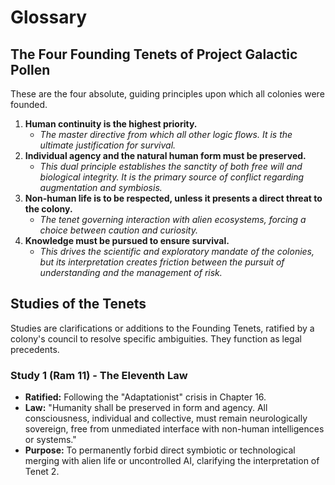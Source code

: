 # Glossary

## The Four Founding Tenets of Project Galactic Pollen

These are the four absolute, guiding principles upon which all colonies were founded.

1.  **Human continuity is the highest priority.**
    *   *The master directive from which all other logic flows. It is the ultimate justification for survival.*
2.  **Individual agency and the natural human form must be preserved.**
    *   *This dual principle establishes the sanctity of both free will and biological integrity. It is the primary source of conflict regarding augmentation and symbiosis.*
3.  **Non-human life is to be respected, unless it presents a direct threat to the colony.**
    *   *The tenet governing interaction with alien ecosystems, forcing a choice between caution and curiosity.*
4.  **Knowledge must be pursued to ensure survival.**
    *   *This drives the scientific and exploratory mandate of the colonies, but its interpretation creates friction between the pursuit of understanding and the management of risk.*

## Studies of the Tenets

Studies are clarifications or additions to the Founding Tenets, ratified by a colony's council to resolve specific ambiguities. They function as legal precedents.

### Study 1 (Ram 11) - The Eleventh Law

*   **Ratified:** Following the "Adaptationist" crisis in Chapter 16.
*   **Law:** "Humanity shall be preserved in form and agency. All consciousness, individual and collective, must remain neurologically sovereign, free from unmediated interface with non-human intelligences or systems."
*   **Purpose:** To permanently forbid direct symbiotic or technological merging with alien life or uncontrolled AI, clarifying the interpretation of Tenet 2.
